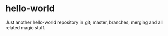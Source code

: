 # hello-world
Just another hello-world repository in git; master, branches, merging and all related magic stuff.
